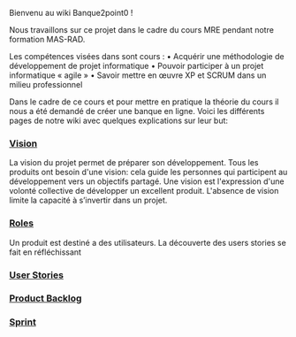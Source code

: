 Bienvenu au wiki Banque2point0 !

Nous travaillons sur ce projet dans le cadre du cours MRE pendant notre formation MAS-RAD. 

Les compétences visées dans sont cours :
•	Acquérir une méthodologie de développement de projet informatique
•	Pouvoir participer à un projet informatique « agile » 
•	Savoir mettre en œuvre XP et SCRUM dans un milieu professionnel

Dans le cadre de ce cours et pour mettre en pratique la théorie du cours il nous a été demandé de créer une banque en ligne. Voici les différents pages de notre wiki avec quelques explications sur leur but:

###  [Vision](https://github.com/samkoinski/Banque2.0/wiki/Main)
La vision du projet permet de préparer son développement. Tous les produits ont besoin d'une vision: cela guide les personnes qui participent au développement vers un objectifs partagé. Une vision est l'expression d'une volonté collective de développer un excellent produit. L'absence de vision limite la capacité à s’invertir dans un projet.

### [Roles](https://github.com/samkoinski/Banque2.0/wiki/Roles)
Un produit est destiné a des utilisateurs. La découverte des users stories se fait en réfléchissant 

### [User Stories](https://github.com/samkoinski/Banque2.0/wiki/User-Stories)
### [Product Backlog](https://github.com/samkoinski/Banque2.0/wiki/Product-backlog)
### [Sprint](https://github.com/samkoinski/Banque2.0/wiki/Sprint)